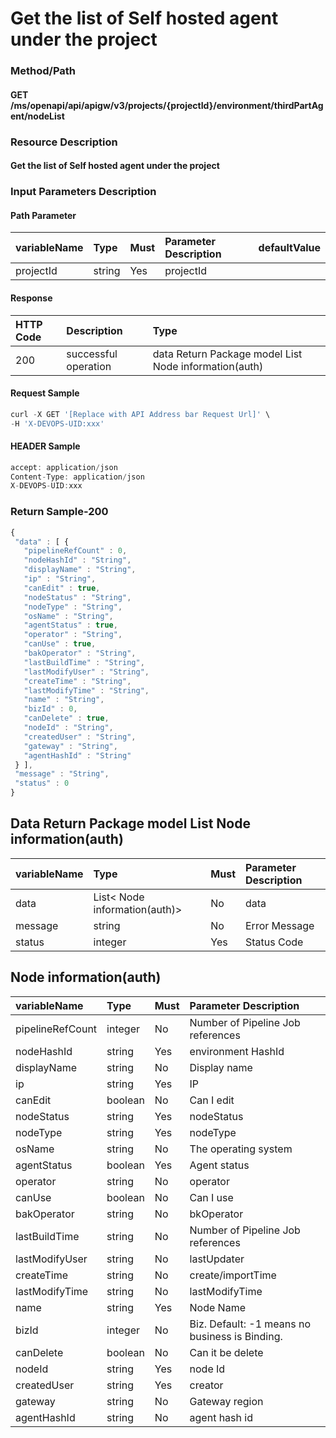  # Get the list of Self hosted agent under the project 

 ### Method/Path 

 #### GET  /ms/openapi/api/apigw/v3/projects/{projectId}/environment/thirdPartAgent/nodeList 

 ### Resource Description 

 #### Get the list of Self hosted agent under the project 

 ### Input Parameters Description 

 #### Path Parameter 

 | variableName| Type| Must| Parameter Description| defaultValue| 
 | :--- | :--- | :--- | :--- | :--- | 
 | projectId | string |Yes|  projectId || 

 #### Response 

 | HTTP Code| Description| Type| 
 | :--- | :--- | :--- | 
 | 200 | successful operation |data Return Package model List Node information\(auth\)| 

 #### Request Sample 

 ```javascript 
 curl -X GET '[Replace with API Address bar Request Url]' \ 
 -H 'X-DEVOPS-UID:xxx' 
 ``` 

 #### HEADER Sample 

 ```javascript 
 accept: application/json 
 Content-Type: application/json 
 X-DEVOPS-UID:xxx 
 ``` 

 ### Return Sample-200 

 ```javascript 
 { 
  "data" : [ { 
    "pipelineRefCount" : 0, 
    "nodeHashId" : "String", 
    "displayName" : "String", 
    "ip" : "String", 
    "canEdit" : true, 
    "nodeStatus" : "String", 
    "nodeType" : "String", 
    "osName" : "String", 
    "agentStatus" : true, 
    "operator" : "String", 
    "canUse" : true, 
    "bakOperator" : "String", 
    "lastBuildTime" : "String", 
    "lastModifyUser" : "String", 
    "createTime" : "String", 
    "lastModifyTime" : "String", 
    "name" : "String", 
    "bizId" : 0, 
    "canDelete" : true, 
    "nodeId" : "String", 
    "createdUser" : "String", 
    "gateway" : "String", 
    "agentHashId" : "String" 
  } ], 
  "message" : "String", 
  "status" : 0 
 } 
 ``` 

 ## Data Return Package model List Node information\(auth\) 

 | variableName| Type| Must| Parameter Description| 
 | :--- | :--- | :--- | :--- | 
 | data |List&lt; Node information\(auth\)&gt;|No| data| 
 | message | string |No| Error Message| 
 | status | integer |Yes| Status Code| 

 ## Node information\(auth\) 

 | variableName| Type| Must| Parameter Description| 
 | :--- | :--- | :--- | :--- | 
 | pipelineRefCount | integer |No| Number of Pipeline Job references| 
 | nodeHashId | string |Yes| environment HashId| 
 | displayName | string |No| Display name| 
 | ip | string |Yes|  IP | 
 | canEdit | boolean |No| Can I edit| 
 | nodeStatus | string |Yes| nodeStatus| 
 | nodeType | string |Yes| nodeType| 
 | osName | string |No| The operating system| 
 | agentStatus | boolean |Yes| Agent status| 
 | operator | string |No| operator| 
 | canUse | boolean |No| Can I use| 
 | bakOperator | string |No| bkOperator| 
 | lastBuildTime | string |No| Number of Pipeline Job references| 
 | lastModifyUser | string |No| lastUpdater| 
 | createTime | string |No| create/importTime| 
 | lastModifyTime | string |No| lastModifyTime| 
 | name | string |Yes| Node Name| 
 | bizId | integer |No| Biz. Default: -1 means no business is Binding.| 
 | canDelete | boolean |No| Can it be delete| 
 | nodeId | string |Yes| node Id| 
 | createdUser | string |Yes| creator| 
 | gateway | string |No| Gateway region| 
 | agentHashId | string |No|  agent hash id | 